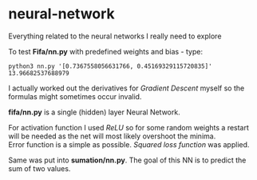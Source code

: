 # neural-network
Everything related to the neural networks I really need to explore

To test **Fifa/nn.py** with predefined weights and bias - type:
```
python3 nn.py '[0.7367558056631766, 0.45169329115720835]' 13.96682537688979
```

I actually worked out the derivatives for *Gradient Descent* myself so the formulas might sometimes occur invalid.  

**fifa/nn.py** is a single (hidden) layer Neural Network.  
 
For activation function I used *ReLU* so for some random weights a restart will be needed as the net will most likely overshoot the minima.  
Error function is a simple as possible. *Squared loss function* was applied.  
  
Same was put into **sumation/nn.py**. The goal of this NN is to predict the sum of two values.  
